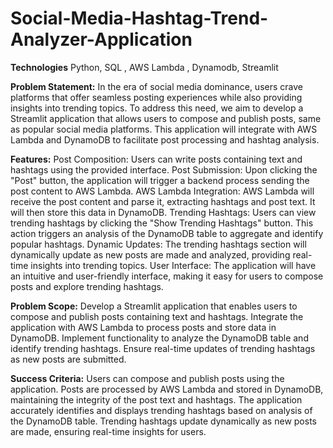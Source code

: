 # Social-Media-Hashtag-Trend-Analyzer-Application


**Technologies**
Python, SQL , AWS Lambda , Dynamodb,  Streamlit

**Problem Statement:**
In the era of social media dominance, users crave platforms that offer seamless posting experiences while also providing insights into trending topics. To address this need, we aim to develop a Streamlit application that allows users to compose and publish posts, same as popular social media platforms. This application will integrate with AWS Lambda and DynamoDB to facilitate post processing and hashtag analysis.

**Features:**
Post Composition: Users can write posts containing text and hashtags using the provided interface.
Post Submission: Upon clicking the "Post" button, the application will trigger a backend process sending the post content to AWS Lambda.
AWS Lambda Integration: AWS Lambda will receive the post content and parse it, extracting hashtags and post text. It will then store this data in DynamoDB.
Trending Hashtags: Users can view trending hashtags by clicking the "Show Trending Hashtags" button. This action triggers an analysis of the DynamoDB table to aggregate and identify popular hashtags.
Dynamic Updates: The trending hashtags section will dynamically update as new posts are made and analyzed, providing real-time insights into trending topics.
User Interface: The application will have an intuitive and user-friendly interface, making it easy for users to compose posts and explore trending hashtags.

**Problem Scope:**
Develop a Streamlit application that enables users to compose and publish posts containing text and hashtags.
Integrate the application with AWS Lambda to process posts and store data in DynamoDB.
Implement functionality to analyze the DynamoDB table and identify trending hashtags.
Ensure real-time updates of trending hashtags as new posts are submitted.

**Success Criteria:**
Users can compose and publish posts using the application.
Posts are processed by AWS Lambda and stored in DynamoDB, maintaining the integrity of the post text and hashtags.
The application accurately identifies and displays trending hashtags based on analysis of the DynamoDB table.
Trending hashtags update dynamically as new posts are made, ensuring real-time insights for users.
